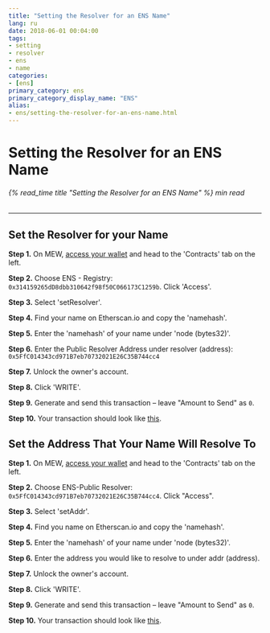 ```yaml
---
title: "Setting the Resolver for an ENS Name"
lang: ru
date: 2018-06-01 00:04:00
tags:
- setting
- resolver
- ens
- name
categories:
- [ens]
primary_category: ens
primary_category_display_name: "ENS"
alias:
- ens/setting-the-resolver-for-an-ens-name.html
---
```


# __Setting the Resolver for an ENS Name__
###### {% read_time title "Setting the Resolver for an ENS Name" %} min read
***

## __Set the Resolver for your Name__

**Step 1.** On MEW, [access your wallet][accessWallet] and head to the 'Contracts' tab on the left.

**Step 2.** Choose ENS - Registry: `0x314159265dD8dbb310642f98f50C066173C1259b`. Click 'Access'.

**Step 3.** Select 'setResolver'.

**Step 4.** Find your name on Etherscan.io and copy the 'namehash'.

**Step 5.** Enter the 'namehash' of your name under 'node (bytes32)'.

**Step 6.** Enter the Public Resolver Address under resolver (address): `0x5FfC014343cd971B7eb70732021E26C35B744cc4`

**Step 7.** Unlock the owner's account. 

**Step 8.** Click 'WRITE'.

**Step 9.** Generate and send this transaction – leave "Amount to Send" as `0`.

**Step 10.** Your transaction should look like [this][exampleTX1].



## __Set the Address That Your Name Will Resolve To__

**Step 1.** On MEW, [access your wallet][accessWallet] and head to the 'Contracts' tab on the left.

**Step 2.** Choose ENS-Public Resolver: `0x5FfC014343cd971B7eb70732021E26C35B744cc4`. Click "Access".

**Step 3.** Select 'setAddr'.

**Step 4.** Find you name on Etherscan.io and copy the 'namehash'.

**Step 5.** Enter the 'namehash' of your name under 'node (bytes32)'.

**Step 6.** Enter the address you would like to resolve to under addr (address).

**Step 7.** Unlock the owner's account.

**Step 8.** Click 'WRITE'.

**Step 9.** Generate and send this transaction – leave "Amount to Send" as `0`.

**Step 10.** Your transaction should look like [this][exampleTX].

[accessWallet]: /ru/getting-started/how-to-access-your-wallet/
[exampleTX1]: https://etherscan.io/tx/0x60eec50b492375bce25684f806599873b7f682e1ba504c8bed7cc90c33368118
[exampleTX]: https://etherscan.io/tx/0xe4b8cbbb9c30a9066e4d430e347e07442ccc99b927ed73280792aee718ecbd30